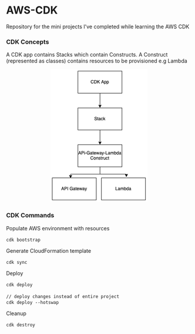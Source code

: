 # AWS-CDK

Repository for the mini projects I've completed while learning the AWS CDK

### CDK Concepts

A CDK app contains Stacks which contain Constructs.
A Construct (represented as classes) contains resources to be provisioned e.g Lambda

<p align="center">
  <img src="diagram.png" />
</p>

### CDK Commands

Populate AWS environment with resources

```
cdk bootstrap
```

Generate CloudFormation template

```
cdk sync
```

Deploy

```
cdk deploy

// deploy changes instead of entire project
cdk deploy --hotswap
```

Cleanup

```
cdk destroy
```
